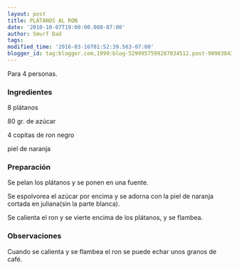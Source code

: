```yaml
---
layout: post
title: PLÁTANOS AL RON
date: '2010-10-07T19:00:00.000-07:00'
author: Smurf Dad
tags: 
modified_time: '2016-03-16T01:52:39.563-07:00'
blogger_id: tag:blogger.com,1999:blog-5299957599287034512.post-9090384394053098479
---
```


Para 4 personas.

<h3>Ingredientes</h3>

8 plátanos

80 gr. de azúcar

4 copitas de ron negro

piel de naranja

<h3>Preparación</h3>

Se pelan los plátanos y se ponen en una fuente.

Se espolvorea el azúcar por encima y se adorna con la piel de naranja cortada en juliana(sin la parte blanca).

Se calienta el ron y se vierte encima de los plátanos, y se flambea.

<h3>Observaciones</h3>

Cuando se calienta y se flambea el ron se puede echar unos granos de café.

